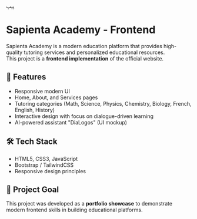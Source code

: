 پپپ
# Sapienta Academy - Frontend

Sapienta Academy is a modern education platform that provides high-quality tutoring services and personalized educational resources.  
This project is a **frontend implementation** of the official website.

## 🌟 Features
- Responsive modern UI
- Home, About, and Services pages
- Tutoring categories (Math, Science, Physics, Chemistry, Biology, French, English, History)
- Interactive design with focus on dialogue-driven learning
- AI-powered assistant "DiaLogos" (UI mockup)

## 🛠️ Tech Stack
- HTML5, CSS3, JavaScript
- Bootstrap / TailwindCSS 
- Responsive design principles

## 🚀 Project Goal
This project was developed as a **portfolio showcase** to demonstrate modern frontend skills in building educational platforms.
